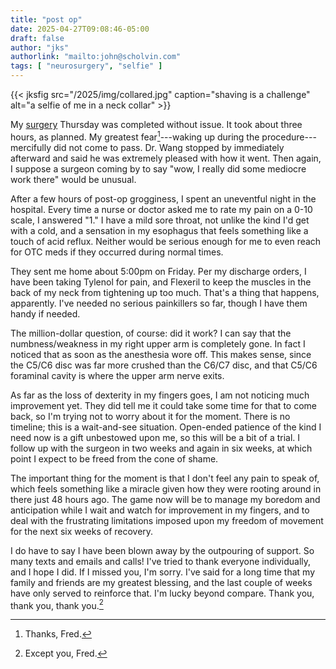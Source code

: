 ```yaml
---
title: "post op"
date: 2025-04-27T09:08:46-05:00
draft: false
author: "jks"
authorlink: "mailto:john@scholvin.com"
tags: [ "neurosurgery", "selfie" ]
---
```


{{< jksfig src="/2025/img/collared.jpg" caption="shaving is a challenge" alt="a selfie of me in a neck collar"  >}}

My [surgery](https://scholvin.com/posts/2025/03/22/neck-faq/) Thursday was completed without issue. It took about three hours, as planned. My greatest fear[^1]---waking up during the procedure---mercifully did not come to pass. Dr. Wang stopped by immediately afterward and said he was extremely pleased with how it went. Then again, I suppose a surgeon coming by to say "wow, I really did some mediocre work there" would be unusual.

After a few hours of post-op grogginess, I spent an uneventful night in the hospital. Every time a nurse or doctor asked me to rate my pain on a 0-10 scale, I answered "1." I have a mild sore throat, not unlike the kind I'd get with a cold, and a sensation in my esophagus that feels something like a touch of acid reflux. Neither would be serious enough for me to even reach for OTC meds if they occurred during normal times.

They sent me home about 5:00pm on Friday. Per my discharge orders, I have been taking Tylenol for pain, and Flexeril to keep the muscles in the back of my neck from tightening up too much. That's a thing that happens, apparently. I've needed no serious painkillers so far, though I have them handy if needed.

The million-dollar question, of course: did it work? I can say that the numbness/weakness in my right upper arm is completely gone. In fact I noticed that as soon as the anesthesia wore off. This makes sense, since the C5/C6 disc was far more crushed than the C6/C7 disc, and that C5/C6 foraminal cavity is where the upper arm nerve exits.

As far as the loss of dexterity in my fingers goes, I am not noticing much improvement yet. They did tell me it could take some time for that to come back, so I'm trying not to worry about it for the moment. There is no timeline; this is a wait-and-see situation. Open-ended patience of the kind I need now is a gift unbestowed upon me, so this will be a bit of a trial. I follow up with the surgeon in two weeks and again in six weeks, at which point I expect to be freed from the cone of shame.

The important thing for the moment is that I don't feel any pain to speak of, which feels something like a miracle given how they were rooting around in there just 48 hours ago. The game now will be to manage my boredom and anticipation while I wait and watch for improvement in my fingers, and to deal with the frustrating limitations imposed upon my freedom of movement for the next six weeks of recovery.

I do have to say I have been blown away by the outpouring of support. So many texts and emails and calls! I've tried to thank everyone individually, and I hope I did. If I missed you, I'm sorry. I've said for a long time that my family and friends are my greatest blessing, and the last couple of weeks have only served to reinforce that. I'm lucky beyond compare. Thank you, thank you, thank you.[^2]

[^1]: Thanks, Fred.
[^2]: Except you, Fred.

